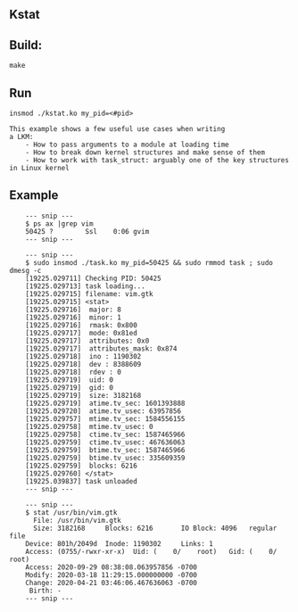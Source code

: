 ## Kstat

## Build:
    make

## Run
    insmod ./kstat.ko my_pid=<#pid>

    This example shows a few useful use cases when writing
    a LKM:
        - How to pass arguments to a module at loading time
        - How to break down kernel structures and make sense of them
        - How to work with task_struct: arguably one of the key structures in Linux kernel

## Example
        --- snip ---
        $ ps ax |grep vim
        50425 ?        Ssl    0:06 gvim
        --- snip ---

        --- snip ---
        $ sudo insmod ./task.ko my_pid=50425 && sudo rmmod task ; sudo dmesg -c
        [19225.029711] Checking PID: 50425
        [19225.029713] task loading...
        [19225.029715] filename: vim.gtk
        [19225.029715] <stat>
        [19225.029716] 	major: 8
        [19225.029716] 	minor: 1
        [19225.029716] 	rmask: 0x800
        [19225.029717] 	mode: 0x81ed
        [19225.029717] 	attributes: 0x0
        [19225.029717] 	attributes_mask: 0x874
        [19225.029718] 	ino : 1190302
        [19225.029718] 	dev : 8388609
        [19225.029718] 	rdev : 0
        [19225.029719] 	uid: 0
        [19225.029719] 	gid: 0
        [19225.029719] 	size: 3182168
        [19225.029719] 	atime.tv_sec: 1601393888
        [19225.029720] 	atime.tv_usec: 63957856
        [19225.029757] 	mtime.tv_sec: 1584556155
        [19225.029758] 	mtime.tv_usec: 0
        [19225.029758] 	ctime.tv_sec: 1587465966
        [19225.029759] 	ctime.tv_usec: 467636063
        [19225.029759] 	btime.tv_sec: 1587465966
        [19225.029759] 	btime.tv_usec: 335609359
        [19225.029759] 	blocks: 6216
        [19225.029760] </stat>
        [19225.039837] task unloaded
        --- snip ---

        --- snip ---
        $ stat /usr/bin/vim.gtk
          File: /usr/bin/vim.gtk
          Size: 3182168   	Blocks: 6216       IO Block: 4096   regular file
        Device: 801h/2049d	Inode: 1190302     Links: 1
        Access: (0755/-rwxr-xr-x)  Uid: (    0/    root)   Gid: (    0/    root)
        Access: 2020-09-29 08:38:08.063957856 -0700
        Modify: 2020-03-18 11:29:15.000000000 -0700
        Change: 2020-04-21 03:46:06.467636063 -0700
         Birth: -
        --- snip ---
